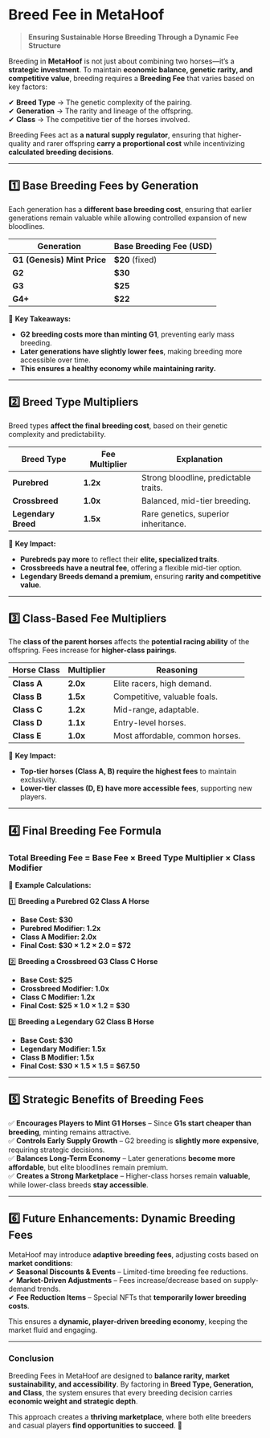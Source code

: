 # Breed Fee in MetaHoof <!-- {docsify-ignore} -->

> **Ensuring Sustainable Horse Breeding Through a Dynamic Fee Structure**

Breeding in **MetaHoof** is not just about combining two horses—it’s a **strategic investment**. To maintain **economic balance, genetic rarity, and competitive value**, breeding requires a **Breeding Fee** that varies based on key factors:

✔ **Breed Type** → The genetic complexity of the pairing.  
✔ **Generation** → The rarity and lineage of the offspring.  
✔ **Class** → The competitive tier of the horses involved.

Breeding Fees act as **a natural supply regulator**, ensuring that higher-quality and rarer offspring **carry a proportional cost** while incentivizing **calculated breeding decisions**.

---

## **1️⃣ Base Breeding Fees by Generation**

Each generation has a **different base breeding cost**, ensuring that earlier generations remain valuable while allowing controlled expansion of new bloodlines.

| **Generation**              | **Base Breeding Fee (USD)** |
|-----------------------------|-----------------------------|
| **G1 (Genesis) Mint Price** | **$20** (fixed)             |
| **G2**                      | **$30**                     |
| **G3**                      | **$25**                     |
| **G4+**                     | **$22**                     |

📌 **Key Takeaways:**
- **G2 breeding costs more than minting G1**, preventing early mass breeding.
- **Later generations have slightly lower fees**, making breeding more accessible over time.
- **This ensures a healthy economy while maintaining rarity.**

---

## **2️⃣ Breed Type Multipliers**

Breed types **affect the final breeding cost**, based on their genetic complexity and predictability.

| **Breed Type** | **Fee Multiplier** | **Explanation** |
|--------------|------------|----------------------------------|
| **Purebred** | **1.2x** | Strong bloodline, predictable traits. |
| **Crossbreed** | **1.0x** | Balanced, mid-tier breeding. |
| **Legendary Breed** | **1.5x** | Rare genetics, superior inheritance. |

📌 **Key Impact:**
- **Purebreds pay more** to reflect their **elite, specialized traits**.
- **Crossbreeds have a neutral fee**, offering a flexible mid-tier option.
- **Legendary Breeds demand a premium**, ensuring **rarity and competitive value**.

---

## **3️⃣ Class-Based Fee Multipliers**

The **class of the parent horses** affects the **potential racing ability** of the offspring. Fees increase for **higher-class pairings**.

| **Horse Class** | **Multiplier** | **Reasoning** |
|--------------|------------|----------------------------------|
| **Class A** | **2.0x** | Elite racers, high demand. |
| **Class B** | **1.5x** | Competitive, valuable foals. |
| **Class C** | **1.2x** | Mid-range, adaptable. |
| **Class D** | **1.1x** | Entry-level horses. |
| **Class E** | **1.0x** | Most affordable, common horses. |

📌 **Key Impact:**
- **Top-tier horses (Class A, B) require the highest fees** to maintain exclusivity.
- **Lower-tier classes (D, E) have more accessible fees**, supporting new players.

---

## **4️⃣ Final Breeding Fee Formula**

### **Total Breeding Fee = Base Fee × Breed Type Multiplier × Class Modifier**

📌 **Example Calculations:**

1️⃣ **Breeding a Purebred G2 Class A Horse**
- **Base Cost: $30**
- **Purebred Modifier: 1.2x**
- **Class A Modifier: 2.0x**
- **Final Cost: $30 × 1.2 × 2.0 = $72**

2️⃣ **Breeding a Crossbreed G3 Class C Horse**
- **Base Cost: $25**
- **Crossbreed Modifier: 1.0x**
- **Class C Modifier: 1.2x**
- **Final Cost: $25 × 1.0 × 1.2 = $30**

3️⃣ **Breeding a Legendary G2 Class B Horse**
- **Base Cost: $30**
- **Legendary Modifier: 1.5x**
- **Class B Modifier: 1.5x**
- **Final Cost: $30 × 1.5 × 1.5 = $67.50**

---

## **5️⃣ Strategic Benefits of Breeding Fees**

✅ **Encourages Players to Mint G1 Horses** – Since **G1s start cheaper than breeding**, minting remains attractive.  
✅ **Controls Early Supply Growth** – G2 breeding is **slightly more expensive**, requiring strategic decisions.  
✅ **Balances Long-Term Economy** – Later generations **become more affordable**, but elite bloodlines remain premium.  
✅ **Creates a Strong Marketplace** – Higher-class horses remain **valuable**, while lower-class breeds **stay accessible**.

---

## **6️⃣ Future Enhancements: Dynamic Breeding Fees**

MetaHoof may introduce **adaptive breeding fees**, adjusting costs based on **market conditions**:  
✔ **Seasonal Discounts & Events** – Limited-time breeding fee reductions.  
✔ **Market-Driven Adjustments** – Fees increase/decrease based on supply-demand trends.  
✔ **Fee Reduction Items** – Special NFTs that **temporarily lower breeding costs**.

This ensures a **dynamic, player-driven breeding economy**, keeping the market fluid and engaging.

---

### **Conclusion**

Breeding Fees in MetaHoof are designed to **balance rarity, market sustainability, and accessibility**. By factoring in **Breed Type, Generation, and Class**, the system ensures that every breeding decision carries **economic weight and strategic depth**.

This approach creates a **thriving marketplace**, where both elite breeders and casual players **find opportunities to succeed**. 🚀  